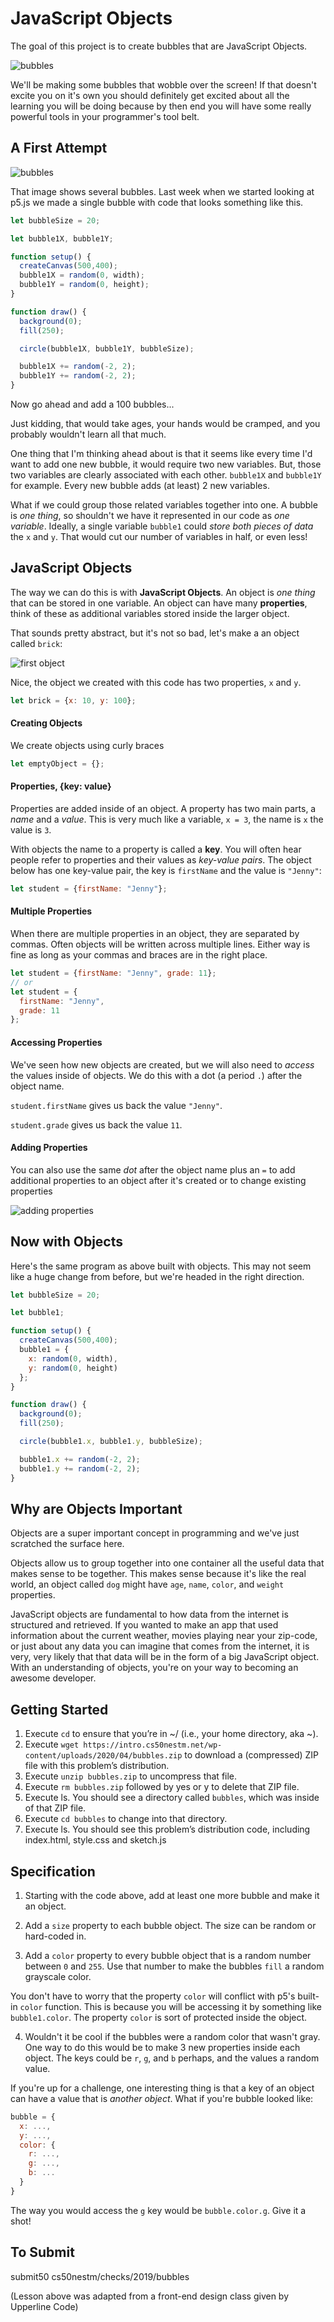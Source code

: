 # JavaScript Objects

The goal of this project is to create bubbles that are JavaScript Objects.

![bubbles](https://s3.amazonaws.com/upperline/curriculum-assets/p5js/monkey-bubbles.gif)

We'll be making some bubbles that wobble over the screen! If that doesn't excite you on it's own you should definitely get excited about all the learning you will be doing because by then end you will have some really powerful tools in your programmer's tool belt.


## A First Attempt

![bubbles](https://s3.amazonaws.com/upperline/curriculum-assets/p5js/bubbles.gif)

That image shows several bubbles. Last week when we started looking at p5.js we made a single bubble with code that looks something like this. 

```javascript
let bubbleSize = 20;

let bubble1X, bubble1Y;

function setup() {
  createCanvas(500,400);
  bubble1X = random(0, width);
  bubble1Y = random(0, height);
}

function draw() {
  background(0);
  fill(250);

  circle(bubble1X, bubble1Y, bubbleSize);

  bubble1X += random(-2, 2);
  bubble1Y += random(-2, 2);
}
```

Now go ahead and add a 100 bubbles...

Just kidding, that would take ages, your hands would be cramped, and you probably wouldn't learn all that much.

One thing that I'm thinking ahead about is that it seems like every time I'd want to add one new bubble, it would require two new variables. But, those two variables are clearly associated with each other. `bubble1X` and `bubble1Y` for example. Every new bubble adds (at least) 2 new variables.

What if we could group those related variables together into one. A bubble is *one thing*, so shouldn't we have it represented in our code as *one variable*. Ideally, a single variable `bubble1` could *store both pieces of data* the `x` and `y`. That would cut our number of variables in half, or even less!

## JavaScript Objects

The way we can do this is with **JavaScript Objects**. An object is *one thing* that can be stored in one variable. An object can have many **properties**, think of these as additional variables stored inside the larger object.

That sounds pretty abstract, but it's not so bad, let's make a an object called `brick`:

![first object](https://camo.githubusercontent.com/7743b9634736740cdd9162fa70fed4e8d7548d232d0ce30c58287f9089a3b495/687474703a2f2f696e74726f323031382e637335306e6573746d2e6e65742f77702d636f6e74656e742f75706c6f6164732f323031392f30342f627269636b2e676966)

Nice, the object we created with this code has two properties, `x` and `y`.

```javascript
let brick = {x: 10, y: 100};
```
#### Creating Objects

We create objects using curly braces

```javascript
let emptyObject = {};
```

#### Properties, {key: value}

Properties are added inside of an object. A property has two main parts, a *name* and a *value*.  This is very much like a variable, `x = 3`, the name is `x` the value is `3`.

With objects the name to a property is called a **key**.  You will often hear people refer to properties and their values as *key-value pairs*. The object below has one key-value pair, the key is `firstName` and the value is `"Jenny"`:

```javascript
let student = {firstName: "Jenny"};
```

#### Multiple Properties

When there are multiple properties in an object, they are separated by commas. Often objects will be written across multiple lines. Either way is fine as long as your commas and braces are in the right place.

```javascript
let student = {firstName: "Jenny", grade: 11};
// or
let student = {
  firstName: "Jenny",
  grade: 11
};
```


#### Accessing Properties

We've seen how new objects are created, but we will also need to *access* the values inside of objects. We do this with a dot (a period `.`) after the object name.

`student.firstName` gives us back the value `"Jenny"`.

`student.grade` gives us back the value `11`.

#### Adding Properties

You can also use the same *dot* after the object name plus an `=` to add additional properties to an object after it's created or to change existing properties

![adding properties](https://raw.githubusercontent.com/cs50nestm/web/master/bubble_objects/objects.gif)

## Now with Objects

Here's the same program as above built with objects. This may not seem like a huge change from before, but we're headed in the right direction.

```javascript
let bubbleSize = 20;

let bubble1;

function setup() {
  createCanvas(500,400);
  bubble1 = {
    x: random(0, width),
    y: random(0, height)
  };
}

function draw() {
  background(0);
  fill(250);

  circle(bubble1.x, bubble1.y, bubbleSize);

  bubble1.x += random(-2, 2);
  bubble1.y += random(-2, 2);
}
```
## Why are Objects Important

Objects are a super important concept in programming and we've just scratched the surface here.

Objects allow us to group together into one container all the useful data that makes sense to be together.  This makes sense because it's like the real world, an object called `dog` might have `age`, `name`, `color`, and `weight` properties.

JavaScript objects are fundamental to how data from the internet is structured and retrieved.  If you wanted to make an app that used information about the current weather, movies playing near your zip-code, or just about any data you can imagine that comes from the internet, it is very, very likely that that data will be in the form of a big JavaScript object. With an understanding of objects, you're on your way to becoming an awesome developer.

## Getting Started

1. Execute `cd` to ensure that you’re in ~/ (i.e., your home directory, aka ~).
2. Execute `wget https://intro.cs50nestm.net/wp-content/uploads/2020/04/bubbles.zip` to download a (compressed) ZIP file with this problem’s distribution.
1. Execute `unzip bubbles.zip` to uncompress that file.
1. Execute `rm bubbles.zip` followed by yes or y to delete that ZIP file.
1. Execute ls. You should see a directory called `bubbles`, which was inside of that ZIP file.
1. Execute `cd bubbles` to change into that directory.
1. Execute ls. You should see this problem’s distribution code, including index.html, style.css and sketch.js


## Specification

1. Starting with the code above, add at least one more bubble and make it an object.

2. Add a `size` property to each bubble object. The size can be random or hard-coded in.

3. Add a `color` property to every bubble object that is a random number between `0` and `255`. Use that number to make the bubbles `fill` a random grayscale color.

  You don't have to worry that the property `color` will conflict with p5's built-in `color` function.  This is because you will be accessing it by something like `bubble1.color`. The property `color` is sort of protected inside the object.

4. Wouldn't it be cool if the bubbles were a random color that wasn't gray. One way to do this would be to make 3 new properties inside each object. The keys could be `r`, `g`, and `b` perhaps, and the values a random value.

  If you're up for a challenge, one interesting thing is that a key of an object can have a value that is *another object*.  What if you're bubble looked like:
  ```javascript
  bubble = {
    x: ...,
    y: ...,
    color: {
      r: ...,
      g: ...,
      b: ...
    }
  }
  ```

The way you would access the `g` key would be `bubble.color.g`.  Give it a shot!

## To Submit

submit50 cs50nestm/checks/2019/bubbles

(Lesson above was adapted from a front-end design class given by Upperline Code)
